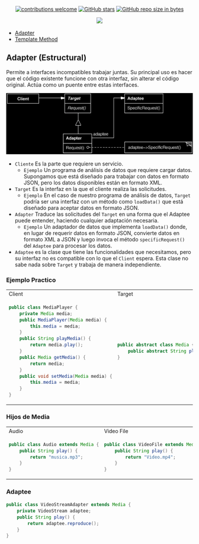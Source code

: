<div align="center"> 

[![contributions welcome](https://img.shields.io/badge/contributions-welcome-brightgreen.svg?style=flat)](https://github.com/Fabian-Martinez-Rincon/Orientacion-a-Objetos-2)
[![GitHub stars](https://img.shields.io/github/stars/Fabian-Martinez-Rincon/Orientacion-a-Objetos-2)](https://github.com/Fabian-Martinez-Rincon/Orientacion-a-Objetos-2/stargazers/)
[![GitHub repo size in bytes](https://img.shields.io/github/repo-size/Fabian-Martinez-Rincon/Orientacion-a-Objetos-2)](https://github.com/Fabian-Martinez-Rincon/Orientacion-a-Objetos-2)


<img src="https://readme-typing-svg.demolab.com?font=Fira+Code&size=34&duration=1700&pause=800&color=28CDF7&center=true&width=863&lines=☕ Orientación a Objetos 2"/>
 </div>

- [Adapter](#adapter-estructural)
- [Template Method]()

## Adapter (Estructural)

Permite a interfaces incompatibles trabajar juntas. Su principal uso es hacer que el código existente funcione con otra interfaz, sin alterar el código original. Actúa como un puente entre estas interfaces.

![Adapter](/archivos/adapter.webp)

- ``Cliente`` Es la parte que requiere un servicio.
    - `Ejemplo` Un programa de análisis de datos que requiere cargar datos. Supongamos que está diseñado para trabajar con datos en formato JSON, pero los datos disponibles están en formato XML.
- ``Target`` Es la interfaz en la que el cliente realiza las solicitudes.
   - `Ejemplo` En el caso de nuestro programa de análisis de datos, `Target` podría ser una interfaz con un método como `loadData()` que está diseñado para aceptar datos en formato JSON.
- ``Adapter`` Traduce las solicitudes del `Target` en una forma que el Adaptee puede entender, haciendo cualquier adaptación necesaria.
    - `Ejemplo` Un adaptador de datos que implementa `loadData()` donde, en lugar de requerir datos en formato JSON, convierte datos en formato XML a JSON y luego invoca el método `specificRequest()` del `Adaptee` para procesar los datos.
- ``Adaptee`` es la clase que tiene las funcionalidades que necesitamos, pero su interfaz no es compatible con lo que el `Client` espera. Esta clase no sabe nada sobre `Target` y trabaja de manera independiente.

### Ejemplo Practico

<table><tr><td>Client</td><td>Target</td></tr>

<tr><td>

```java
public class MediaPlayer {
	private Media media;
	public MediaPlayer(Media media) {
		this.media = media;
	}	
	public String playMedia() {
		return media.play();
	}
	public Media getMedia() {
		return media;
	}
	public void setMedia(Media media) {
		this.media = media;
	}
}
```
</td><td>

```java
public abstract class Media {
	public abstract String play();
}
```
</td></tr>

</table>


### Hijos de Media

<table><tr><td>Audio</td><td>Video File</td><td>Adapter</td></tr>
<tr><td>

```java
public class Audio extends Media {
	public String play() {
	    return "musica.mp3";
	}
}
```
</td><td>

```java
public class VideoFile extends Media {
	public String play() {
		return "Video.mp4";
	}
}
```
</td><td>

```java
public class VideoStream {
	public String reproduce() {
		return "Directo.stream";
	}
}
```
</td></tr>
</table>

### Adaptee
```java
public class VideoStreamAdapter extends Media {
	private VideoStream adaptee;
	public String play() {
		return adaptee.reproduce();
	}
}
```